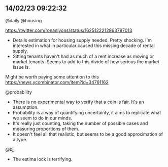 ## 14/02/23 09:22:32
@daily @housing

https://twitter.com/ronanlyons/status/1625122212863787013

* Details estimation for housing supply needed. Pretty shocking. I'm interested in what in particular caused this
  missing decade of rental supply.
* Sitting tenants haven't had as much of a rent increase as moving or market tenants. Seems to add to this divide of how
  serious the market issue is.

Might be worth paying some attention to this
https://news.ycombinator.com/item?id=34761162

@probability

* There is no experimental way to verify that a coin is fair. It's an assumption.
* Probability is a way of quantifying uncertainty, it aims to replicate what we seem to do in our minds.
* It's really just counting, taking the number of possible cases and measuring proportions of them. 
* It doesn't feel all that realistic, but seems to be a good approximation of a type. 

@bjj

* The estima lock is terrifying.

